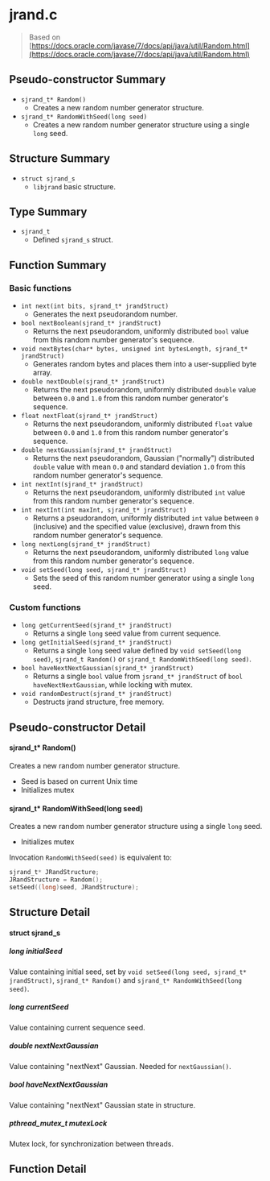 # jrand.c
> Based on [https://docs.oracle.com/javase/7/docs/api/java/util/Random.html](https://docs.oracle.com/javase/7/docs/api/java/util/Random.html)

## Pseudo-constructor Summary
 - `sjrand_t* Random()`
   - Creates a new random number generator structure.
 - `sjrand_t* RandomWithSeed(long seed)`
   - Creates a new random number generator structure using a single `long` seed.

## Structure Summary
 - `struct sjrand_s`
   - `libjrand` basic structure.

## Type Summary
 - `sjrand_t`
   - Defined `sjrand_s` struct.

## Function Summary

### Basic functions
 - `int next(int bits, sjrand_t* jrandStruct)`
   - Generates the next pseudorandom number.
 - `bool nextBoolean(sjrand_t* jrandStruct)`
   - Returns the next pseudorandom, uniformly distributed `bool` value from this random number generator's sequence.
 - `void nextBytes(char* bytes, unsigned int bytesLength, sjrand_t* jrandStruct)`
   - Generates random bytes and places them into a user-supplied byte array.
 - `double nextDouble(sjrand_t* jrandStruct)`
   - Returns the next pseudorandom, uniformly distributed `double` value between `0.0` and `1.0` from this random number generator's sequence.
 - `float nextFloat(sjrand_t* jrandStruct)`
   - Returns the next pseudorandom, uniformly distributed `float` value between `0.0` and `1.0` from this random number generator's sequence.
 - `double nextGaussian(sjrand_t* jrandStruct)`
   - Returns the next pseudorandom, Gaussian ("normally") distributed `double` value with mean `0.0` and standard deviation `1.0` from this random number generator's sequence.
 - `int nextInt(sjrand_t* jrandStruct)`
   - Returns the next pseudorandom, uniformly distributed `int` value from this random number generator's sequence.
 - `int nextInt(int maxInt, sjrand_t* jrandStruct)`
   - Returns a pseudorandom, uniformly distributed `int` value between `0` (inclusive) and the specified value (exclusive), drawn from this random number generator's sequence.
 - `long nextLong(sjrand_t* jrandStruct)`
   - Returns the next pseudorandom, uniformly distributed `long` value from this random number generator's sequence.
 - `void setSeed(long seed, sjrand_t* jrandStruct)`
   - Sets the seed of this random number generator using a single `long` seed.

### Custom functions
 - `long getCurrentSeed(sjrand_t* jrandStruct)`
   - Returns a single `long` seed value from current sequence.
 - `long getInitialSeed(sjrand_t* jrandStruct)`
   - Returns a single `long` seed value defined by `void setSeed(long seed)`, `sjrand_t Random()` or `sjrand_t RandomWithSeed(long seed)`.
 - `bool haveNextNextGaussian(sjrand_t* jrandStruct)`
   - Returns a single `bool` value from `jsrand_t* jrandStruct` of `bool haveNextNextGaussian`, while locking with mutex.
 - `void randomDestruct(sjrand_t* jrandStruct)`
   - Destructs jrand structure, free memory.

## Pseudo-constructor Detail

#### sjrand_t* Random()
Creates a new random number generator structure. 
 - Seed is based on current Unix time
 - Initializes mutex

#### sjrand_t* RandomWithSeed(long seed)
Creates a new random number generator structure using a single `long` seed.
 - Initializes mutex

Invocation `RandomWithSeed(seed)` is equivalent to:
```C
sjrand_t* JRandStructure;
JRandStructure = Random();
setSeed((long)seed, JRandStructure);
```

## Structure Detail

#### struct sjrand_s

##### long initialSeed
Value containing initial seed, set by `void setSeed(long seed, sjrand_t* jrandStruct)`, `sjrand_t* Random()` and `sjrand_t* RandomWithSeed(long seed)`.

##### long currentSeed
Value containing current sequence seed.

##### double nextNextGaussian
Value containing "nextNext" Gaussian. Needed for `nextGaussian()`.

##### bool haveNextNextGaussian
Value containing "nextNext" Gaussian state in structure.

##### pthread_mutex_t mutexLock
Mutex lock, for synchronization between threads.

## Function Detail
